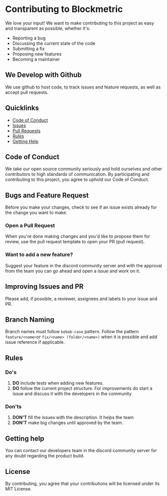 # Contributing to Blockmetric
We love your input! We want to make contributing to this project as easy and transparent as possible, whether it's:

- Reporting a bug
- Discussing the current state of the code
- Submitting a fix
- Proposing new features
- Becoming a maintainer

## We Develop with Github
We use github to host code, to track issues and feature requests, as well as accept pull requests.

## Quicklinks
- [Code of Conduct](https://github.com/Yohenba18/Blockmetric-back/edit/main/CONTRIBUTING.md#code-of-conduct)
- [Issues](https://github.com/user/repo/blob/branch/other_file.md)
- [Pull Requests](https://github.com/Yohenba18/Blockmetric-back/edit/main/CONTRIBUTING.md#bugs-and-feature-request)
- [Rules](https://github.com/Yohenba18/Blockmetric-back/edit/main/CONTRIBUTING.md#rules)
- [Getting Help](https://github.com/Yohenba18/Blockmetric-back/edit/main/CONTRIBUTING.md#getting-help)

## Code of Conduct
We take our open source community seriously and hold ourselves and other contributors to high standards of communication. By participating and contributing to this project, you agree to uphold our Code of Conduct.

## Bugs and Feature Request
Before you make your changes, check to see if an issue exists already for the change you want to make.

### Open a Pull Request
When you're done making changes and you'd like to propose them for review, use the pull request template to open your PR (pull request).

### Want to add a new feature?
Suggest your feature in the discord community server and with the approval from the team you can go ahead and open a issue and work on it.

## Improving Issues and PR
Please add, if possible, a reviewer, assignees and labels to your issue and PR.

## Branch Naming
Branch names must follow `kebab-case` pattern. Follow the pattern `feature/<name>`or `fix/<name> (folder/<name>)` when it is possible and add issue reference if applicable.

## Rules
### Do's 
1. **DO** include tests when adding new features.
2. **DO** follow the current project structure. For improvements do start a issue and discuss it with the developers in the community

### Don'ts
1. **DON'T** fill the issues with the description. It helps the team
2. **DON'T** make big changes until approved by the team.

## Getting help
You can contact our developers team in the discord community server for any doubt regarding the product build.

## License
By contributing, you agree that your contributions will be licensed under its MIT License.
